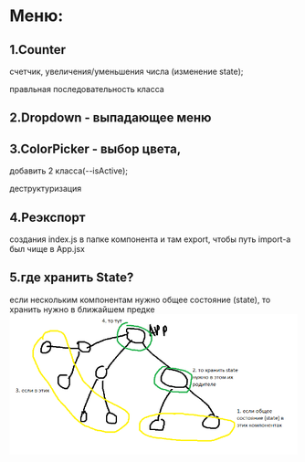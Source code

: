 # Меню:

## 1.Counter

счетчик, увеличения/уменьшения числа (изменение state);

правльная последовательность класса

## 2.Dropdown - выпадающее меню

## 3.ColorPicker - выбор цвета,

добавить 2 класса(--isActive);

деструктуризация

## 4.Реэкспорт

создания index.js в папке компонента и там export, чтобы путь import-a был чище
в App.jsx

## 5.где хранить State?

если нескольким компонентам нужно общее состояние (state), то хранить нужно в
ближайшем предке
![where to save state for few components, if they have similar state](./assets/howToSaveState.png)
